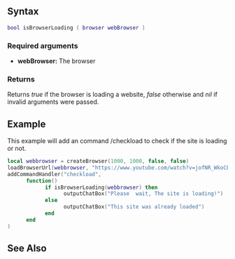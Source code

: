 Syntax
------

``` lua
bool isBrowserLoading ( browser webBrowser )
```

### Required arguments

-   **webBrowser:** The browser

### Returns

Returns *true* if the browser is loading a website, *false* otherwise and *nil* if invalid arguments were passed.

Example
-------

This example will add an command /checkload to check if the site is loading or not.

``` lua
local webbrowser = createBrowser(1000, 1000, false, false)
loadBrowserUrl(webbrowser, "https://www.youtube.com/watch?v=jofNR_WkoCE")
addCommandHandler("checkload",
      function()
            if isBrowserLoading(webbrowser) then  
                  outputChatBox("Please  wait, The site is loading!") 
            else
                  outputChatBox("This site was already loaded")
            end
      end
)
```

See Also
--------
